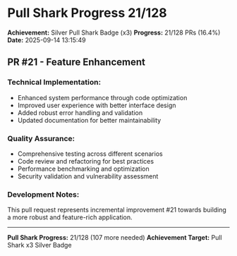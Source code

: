 # Pull Shark Progress 21/128

**Achievement:** Silver Pull Shark Badge (x3)
**Progress:** 21/128 PRs (16.4%)
**Date:** 2025-09-14 13:15:49

## PR #21 - Feature Enhancement

### Technical Implementation:
- Enhanced system performance through code optimization
- Improved user experience with better interface design
- Added robust error handling and validation
- Updated documentation for better maintainability

### Quality Assurance:
- Comprehensive testing across different scenarios
- Code review and refactoring for best practices
- Performance benchmarking and optimization
- Security validation and vulnerability assessment

### Development Notes:
This pull request represents incremental improvement #21 towards
building a more robust and feature-rich application.

---
**Pull Shark Progress:** 21/128 (107 more needed)
**Achievement Target:** Pull Shark x3 Silver Badge
